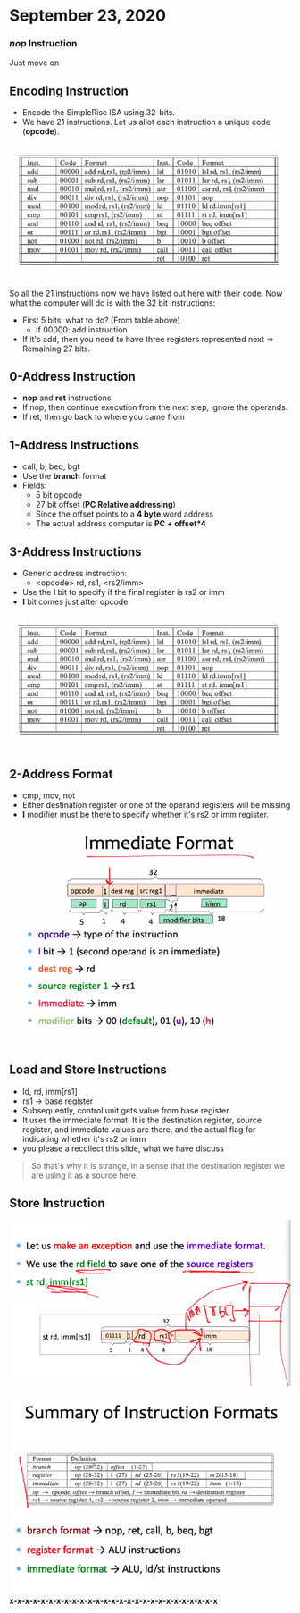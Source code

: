 
# September 23, 2020

### *nop* Instruction
Just move on
## Encoding Instruction
- Encode the SimpleRisc ISA using 32-bits.
- We have 21 instructions. Let us allot each instruction a unique code (**opcode**).

![Instructions Table](./static/sept-23/instrtable.png)

So all the 21 instructions now we have listed out here with their code. Now what the computer will do is with the 32 bit instructions:

- First 5 bits: what to do? (From table above)
	- If 00000: add instruction
- If it's add, then you need to have three registers represented next => Remaining 27 bits.

## 0-Address Instruction
- **nop** and **ret** instructions
- If nop, then continue execution from the next step, ignore the operands.
- If ret, then go back to where you came from

## 1-Address Instructions
- call, b, beq, bgt
- Use the **branch** format
- Fields:
	- 5 bit opcode
	- 27 bit offset (**PC Relative addressing**)
	- Since the offset points to a **4 byte** word address
	- The actual address computer is **PC + offset*4**

## 3-Address Instructions

- Generic address instruction:
	- <opcode\> rd, rs1, <rs2/imm>
- Use the **I** bit to specify if the final register is rs2 or imm
- **I** bit comes just after opcode 

![Instructions Table](./static/sept-23/instrtable.png)

## 2-Address Format
- cmp, mov, not
- Either destination register or one of the operand registers will be missing
- **I** modifier must be there to specify whether it's rs2 or imm register.

![Immediate Format](./static/sept-23/imdfrmt.png)

## Load and Store Instructions
- ld, rd, imm[rs1]
- rs1 -> base register
- Subsequently, control unit gets value from base register.
- It uses the immediate format. It is the destination register, source register, and immediate values are there, and the actual flag for indicating whether it's rs2 or imm
- you please a recollect this slide, what we have discuss

>So that's why it is strange, in a sense that the destination register we are using it as a source here.


## Store Instruction
![Store](./static/sept-23/store.png)

![Summary](./static/sept-23/summary.png)
**x-x-x-x-x-x-x-x-x-x-x-x-x-x-x-x-x-x-x-x-x-x-x-x-x-x-x**
